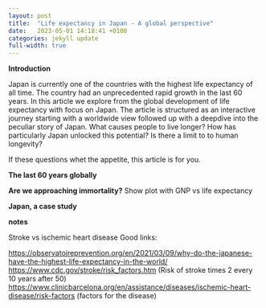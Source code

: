 ```yaml
---
layout: post
title:  "Life expectancy in Japan - A global perspective"
date:   2023-05-01 14:18:41 +0100
categories: jekyll update
full-width: true
---
```


**Introduction**

Japan is currently one of the countries with the highest life expectancy of all time. The country had an unprecedented rapid growth in the last 60 years. In this article we explore from the global development of life expectancy with focus on Japan. The article is structured as an interactive journey starting with a worldwide view followed up with a deepdive into the peculiar story of Japan. What causes people to live longer? How has particularly Japan unlocked this potential? Is there a limit to to human longevity? 

If these questions whet the appetite, this article is for you.

**The last 60 years globally**



**Are we approaching immortality?**
Show plot with GNP vs life expectancy



**Japan, a case study**



**notes**

Stroke vs ischemic heart disease
Good links:

https://observatoireprevention.org/en/2021/03/09/why-do-the-japanese-have-the-highest-life-expectancy-in-the-world/
https://www.cdc.gov/stroke/risk_factors.htm (Risk of stroke times 2 every 10 years after 50)
https://www.clinicbarcelona.org/en/assistance/diseases/ischemic-heart-disease/risk-factors (factors for the disease)



